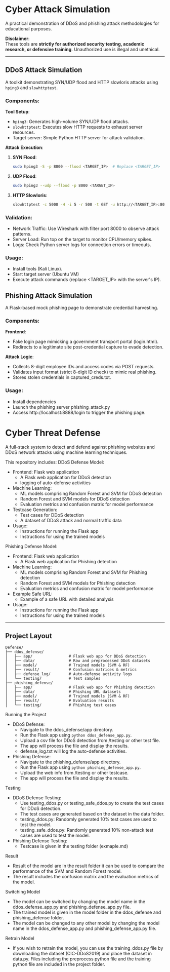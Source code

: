 # Cyber Attack Simulation  
A practical demonstration of DDoS and phishing attack methodologies for educational purposes.  

**Disclaimer**:  
These tools are **strictly for authorized security testing, academic research, or defensive training**. Unauthorized use is illegal and unethical.  

---

## DDoS Attack Simulation  
A toolkit demonstrating SYN/UDP flood and HTTP slowloris attacks using `hping3` and `slowhttptest`.  

### Components:  
**Tool Setup**:  
- `hping3`: Generates high-volume SYN/UDP flood attacks.  
- `slowhttptest`: Executes slow HTTP requests to exhaust server resources.  
- Target server: Simple Python HTTP server for attack validation. 

**Attack Execution**:  
1. **SYN Flood**:  
   ```bash  
   sudo hping3 -S -p 8000 --flood <TARGET_IP>  # Replace <TARGET_IP>
2. **UDP Flood**:
   ```bash  
   sudo hping3 --udp --flood -p 8000 <TARGET_IP>
3. **HTTP Slowloris**:
    ```bash  
   slowhttptest -c 5000 -H -i 5 -r 500 -t GET -u http://<TARGET_IP>:8000 -x 24 -p 10
 ### Validation:
- Network Traffic: Use Wireshark with filter port 8000 to observe attack patterns.
- Server Load: Run top on the target to monitor CPU/memory spikes.
- Logs: Check Python server logs for connection errors or timeouts.
 ### Usage:
 - Install tools (Kali Linux).
- Start target server (Ubuntu VM)
- Execute attack commands (replace <TARGET_IP> with the server's IP).



## Phishing Attack Simulation
A Flask-based mock phishing page to demonstrate credential harvesting.

### Components:  
**Frontend**:
- Fake login page mimicking a government transport portal (login.html).
- Redirects to a legitimate site post-credential capture to evade detection.
  
**Attack Logic**:  
- Collects 8-digit employee IDs and access codes via POST requests.
- Validates input format (strict 8-digit ID check) to mimic real phishing.
- Stores stolen credentials in captured_creds.txt.
 ### Usage:
- Install dependencies
- Launch the phishing server phishing_attack.py
- Access http://localhost:8888/login to trigger the phishing page.

# Cyber Threat Defense

A full-stack system to detect and defend against phishing websites and DDoS network attacks using machine learning techniques.

This repository includes:
DDoS Defense Model:
- Frontend: Flask web application
  - A Flask web application for DDoS detection
  - logging of auto-defense activities
- Machine Learning:
  - ML models comprising Random Forest and SVM for DDoS detection
  - Random Forest and SVM models for DDoS detection
  - Evaluation metrics and confusion matrix for model performance
- Testcase Generation:
  - Test cases for DDoS detection
  - A dataset of DDoS attack and normal traffic data
- Usage:
  - Instructions for running the Flask app
  - Instructions for using the trained models


Phishing Defense Model:
- Frontend: Flask web application
  - A Flask web application for Phishing detection
- Machine Learning:
  - ML models comprising Random Forest and SVM for Phishing detection
  - Random Forest and SVM models for Phishing detection
  - Evaluation metrics and confusion matrix for model performance
- Example Safe URL:
  - Example of a safe URL with detailed analysis
- Usage:
  - Instructions for running the Flask app
  - Instructions for using the trained models
---

## Project Layout

```
Defense/
├── ddos_defense/
│   ├── app/                # Flask web app for DDoS detection
│   ├── data/               # Raw and preprocessed DDoS datasets
│   ├── model/              # Trained models (SVM & RF)
│   ├── result/             # Confusion matrices & metrics
│   ├── defense_log/        # Auto-defense activity logs
│   └── testing/            # Test samples
├── phishing_defense/
│   ├── app/                # Flask web app for Phishing detection
│   ├── data/               # Phishing URL datasets
│   ├── model/              # Trained models (SVM & RF)
│   ├── result/             # Evaluation results
│   └── testing/            # Phishing test cases
```

Running the Project
- DDoS Defense:
  - Navigate to the ddos_defense/app directory.
  - Run the Flask app using `python ddos_defense_app.py`.
  - Upload a csv file for DDoS detection from /testing or other test file.
  - The app will process the file and display the results.
  - defense_log.txt will log the auto-defense activities.
- Phishing Defense:
  - Navigate to the phishing_defense/app directory.
  - Run the Flask app using `python phishing_defense_app.py`.
  - Upload the web info from /testing or other testcase.
  - The app will process the file and display the results.

Testing
- DDoS Defense Testing:
  - Use testing_ddos.py or testing_safe_ddos.py to create the test cases for DDoS detection. 
  - The test cases are generated based on the dataset in the data folder.
  - testing_ddos.py: Randomly generated 10% test cases are used to test the model.
  - testing_safe_ddos.py: Randomly generated 10% non-attack test cases are used to test the model.
- Phishing Defense Testing:
  - Testcase is given in the testing folder (exmaple.md)

Result
  - Result of the model are in the result folder it can be used to compare the performance of the SVM and Random Forest model.
  - The result includes the confusion matrix and the evaluation metrics of the model.

Switching Model
  - The model can be switched by changing the model name in the ddos_defense_app.py and phishing_defense_app.py file.
  - The trained model is given in the model folder in the ddos_defense and phishing_defense folder.
  - The model can be changed to any other model by changing the model name in the ddos_defense_app.py and phishing_defense_app.py file.

Retrain Model 
  - If you wish to retrain the model, you can use the training_ddos.py file by downloading the 
  dataset (CIC-DDoS2019) and place the dataset in data.py.
  Files including the preprocess python file and the training python file are included in the project folder.


